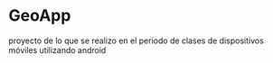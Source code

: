 # GeoApp
proyecto de lo que se realizo en el periodo de clases de dispositivos móviles utilizando android 
